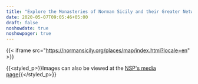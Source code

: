 ```yaml
---
title: "Explore the Monasteries of Norman Sicily and their Greater Network"
date: 2020-05-07T09:05:46+05:00
draft: false
noshowdate: true
noshowpager: true
---
```

{{< iframe src="https://normansicily.org/places/map/index.html?locale=en" >}}

{{<styled_p>}}Images can also be viewed at the [NSP's media page](http://media.normansicily.org/){{</styled_p>}}

